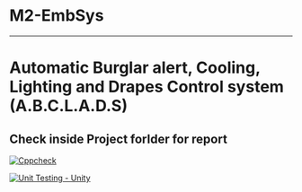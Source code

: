 # M2-EmbSys
---
# __Automatic Burglar alert, Cooling, Lighting and Drapes Control system__ (A.B.C.L.A.D.S)

## Check inside Project forlder for report

[![Cppcheck](https://github.com/praveenraj2001/M2-EmbSys/actions/workflows/c-cpp.yml/badge.svg)](https://github.com/praveenraj2001/M2-EmbSys/actions/workflows/c-cpp.yml)

[![Unit Testing - Unity](https://github.com/praveenraj2001/M2-EmbSys/actions/workflows/test_new.yml/badge.svg)](https://github.com/praveenraj2001/M2-EmbSys/actions/workflows/test_new.yml)